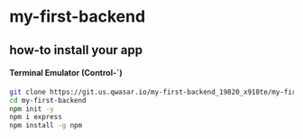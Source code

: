 # my-first-backend

## how-to install your app

#### Terminal Emulator (Control-`)

```sh
git clone https://git.us.qwasar.io/my-first-backend_19820_x918te/my-first-backend
cd my-first-backend
npm init -y
npm i express
npm install -g npm
```
